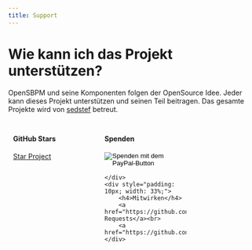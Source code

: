 ```yaml
---
title: Support
---
```


# Wie kann ich das Projekt unterstützen?

OpenSBPM und seine Komponenten folgen der OpenSource Idee. Jeder kann dieses 
Projekt unterstützen und seinen Teil beitragen. Das gesamte Projekte wird von
 [sedstef](https://github.com/sedstef) betreut.

<div style="display: flex;">
    <div style="padding: 10px; width: 33%;">
        <h4>GitHub Stars</h4>
        <a href="https://github.com/opensbpm/engine/stargazers">Star Project</a>
    </div>
    <div style="padding: 10px; width: 33%;">
        <h4>Spenden</h4>
        <form action="https://www.paypal.com/donate" method="post" target="_blank">
            <input type="hidden" name="hosted_button_id" value="P5MXUPMQYFJMY" />
            <input type="image" src="https://www.paypalobjects.com/de_DE/AT/i/btn/btn_donateCC_LG.gif" border="0" name="submit" title="PayPal - The safer, easier way to pay online!" alt="Spenden mit dem PayPal-Button" />
            <img alt="" border="0" src="https://www.paypal.com/de_AT/i/scr/pixel.gif" width="1" height="1" />
        </form>

    </div>
    <div style="padding: 10px; width: 33%;">
        <h4>Mitwirken</h4>
        <a href="https://github.com/opensbpm/engine/pulls">Pull Requests</a><br>
        <a href="https://github.com/opensbpm/engine/issues">Issues</a>
    </div>
</div>
